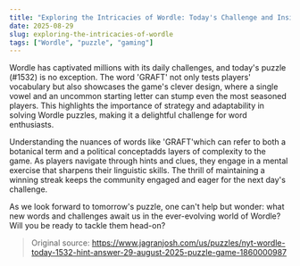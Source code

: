 ```yaml
---
title: "Exploring the Intricacies of Wordle: Today's Challenge and Insights"
date: 2025-08-29
slug: exploring-the-intricacies-of-wordle
tags: ["Wordle", "puzzle", "gaming"]
---
```


Wordle has captivated millions with its daily challenges, and today's puzzle (#1532) is no exception. The word 'GRAFT' not only tests players' vocabulary but also showcases the game's clever design, where a single vowel and an uncommon starting letter can stump even the most seasoned players. This highlights the importance of strategy and adaptability in solving Wordle puzzles, making it a delightful challenge for word enthusiasts.

Understanding the nuances of words like 'GRAFT'which can refer to both a botanical term and a political conceptadds layers of complexity to the game. As players navigate through hints and clues, they engage in a mental exercise that sharpens their linguistic skills. The thrill of maintaining a winning streak keeps the community engaged and eager for the next day's challenge.

As we look forward to tomorrow's puzzle, one can't help but wonder: what new words and challenges await us in the ever-evolving world of Wordle? Will you be ready to tackle them head-on?
> Original source: https://www.jagranjosh.com/us/puzzles/nyt-wordle-today-1532-hint-answer-29-august-2025-puzzle-game-1860000987